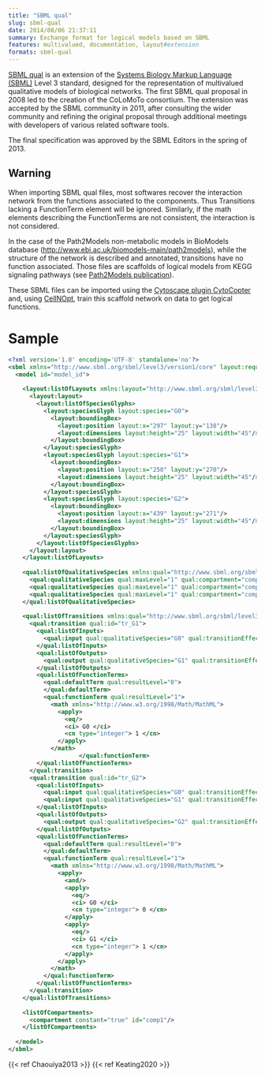 ```yaml
---
title: "SBML qual"
slug: sbml-qual
date: 2014/08/06 21:37:11
summary: Exchange format for logical models based on SBML
features: multivalued, documentation, layout#extension
formats: sbml-qual
---
```


[SBML qual](https://sbml.org/documents/specifications/level-3/version-1/qual)
is an extension of the [Systems Biology Markup Language (SBML)](http://sbml.org) Level 3 standard,
designed for the representation of multivalued qualitative models of biological networks.
The first SBML qual proposal in 2008 led to the creation of the CoLoMoTo consortium.
The extension was accepted by the SBML community in 2011, after consulting the wider
community and refining the original proposal through additional meetings with developers
of various related software tools.

The final specification was approved by the SBML Editors in the spring of 2013.



Warning
-------

When importing SBML qual files, most softwares recover the interaction network from the functions associated to the components.
Thus Transitions lacking a FunctionTerm element will be ignored.
Similarly, if the math elements describing the FunctionTerms are not consistent, the interaction is not considered.

In the case of the Path2Models non-metabolic models in BioModels database (http://www.ebi.ac.uk/biomodels-main/path2models),
while the structure of the network is described and annotated, transitions have no function associated.
Those files are scaffolds of logical models from KEGG signaling pathways (see [Path2Models publication](http://www.biomedcentral.com/1752-0509/7/116)).

These SBML files can be imported using the [Cytoscape plugin CytoCopter](http://www.cellnopt.org/cytocopter) and,
using [CellNOpt](http://www.cellnopt.org), train this scaffold network on data to get logical functions.



# Sample 


```xml
<?xml version='1.0' encoding='UTF-8' standalone='no'?>
<sbml xmlns="http://www.sbml.org/sbml/level3/version1/core" layout:required="false" level="3" qual:required="true" xmlns:layout="http://www.sbml.org/sbml/level3/version1/layout/version1" version="1" xmlns:qual="http://www.sbml.org/sbml/level3/version1/qual/version1">
  <model id="model_id">
  
    <layout:listOfLayouts xmlns:layout="http://www.sbml.org/sbml/level3/version1/layout/version1" xmlns:xsi="http://www.w3.org/2001/XMLSchema-instance">
      <layout:layout>
        <layout:listOfSpeciesGlyphs>
          <layout:speciesGlyph layout:species="G0">
            <layout:boundingBox>
              <layout:position layout:x="297" layout:y="138"/>
              <layout:dimensions layout:height="25" layout:width="45"/>
            </layout:boundingBox>
          </layout:speciesGlyph>
          <layout:speciesGlyph layout:species="G1">
            <layout:boundingBox>
              <layout:position layout:x="250" layout:y="270"/>
              <layout:dimensions layout:height="25" layout:width="45"/>
            </layout:boundingBox>
          </layout:speciesGlyph>
          <layout:speciesGlyph layout:species="G2">
            <layout:boundingBox>
              <layout:position layout:x="439" layout:y="271"/>
              <layout:dimensions layout:height="25" layout:width="45"/>
            </layout:boundingBox>
          </layout:speciesGlyph>
        </layout:listOfSpeciesGlyphs>
      </layout:layout>
    </layout:listOfLayouts>
    
    <qual:listOfQualitativeSpecies xmlns:qual="http://www.sbml.org/sbml/level3/version1/qual/version1">
      <qual:qualitativeSpecies qual:maxLevel="1" qual:compartment="comp1" qual:constant="true" qual:id="G0"/>
      <qual:qualitativeSpecies qual:maxLevel="1" qual:compartment="comp1" qual:id="G1"/>
      <qual:qualitativeSpecies qual:maxLevel="1" qual:compartment="comp1" qual:id="G2"/>
    </qual:listOfQualitativeSpecies>
    
    <qual:listOfTransitions xmlns:qual="http://www.sbml.org/sbml/level3/version1/qual/version1">
      <qual:transition qual:id="tr_G1">
        <qual:listOfInputs>
          <qual:input qual:qualitativeSpecies="G0" qual:transitionEffect="none" qual:sign="positive" qual:id="tr_G1_in_0"/>
        </qual:listOfInputs>
        <qual:listOfOutputs>
          <qual:output qual:qualitativeSpecies="G1" qual:transitionEffect="assignmentLevel" qual:id="tr_G1_out"/>
        </qual:listOfOutputs>
        <qual:listOfFunctionTerms>
          <qual:defaultTerm qual:resultLevel="0">
          </qual:defaultTerm>
          <qual:functionTerm qual:resultLevel="1">
            <math xmlns="http://www.w3.org/1998/Math/MathML">            
              <apply>
                <eq/>
                <ci> G0 </ci>
                <cn type="integer"> 1 </cn>
              </apply>
            </math>
                    </qual:functionTerm>
        </qual:listOfFunctionTerms>
      </qual:transition>
      <qual:transition qual:id="tr_G2">
        <qual:listOfInputs>
          <qual:input qual:qualitativeSpecies="G0" qual:transitionEffect="none" qual:sign="negative" qual:id="tr_G2_in_0"/>
          <qual:input qual:qualitativeSpecies="G1" qual:transitionEffect="none" qual:sign="positive" qual:id="tr_G2_in_1"/>
        </qual:listOfInputs>
        <qual:listOfOutputs>
          <qual:output qual:qualitativeSpecies="G2" qual:transitionEffect="assignmentLevel" qual:id="tr_G2_out"/>
        </qual:listOfOutputs>
        <qual:listOfFunctionTerms>
          <qual:defaultTerm qual:resultLevel="0">
          </qual:defaultTerm>
          <qual:functionTerm qual:resultLevel="1">
            <math xmlns="http://www.w3.org/1998/Math/MathML">            
              <apply>
                <and/>
                <apply>
                  <eq/>
                  <ci> G0 </ci>
                  <cn type="integer"> 0 </cn>
                </apply>
                <apply>
                  <eq/>
                  <ci> G1 </ci>
                  <cn type="integer"> 1 </cn>
                </apply>
              </apply>
            </math>
          </qual:functionTerm>
        </qual:listOfFunctionTerms>
      </qual:transition>
    </qual:listOfTransitions>
    
    <listOfCompartments>
      <compartment constant="true" id="comp1"/>
    </listOfCompartments>
  
  </model>
</sbml>
```

{{< ref Chaouiya2013 >}}
{{< ref Keating2020 >}}

